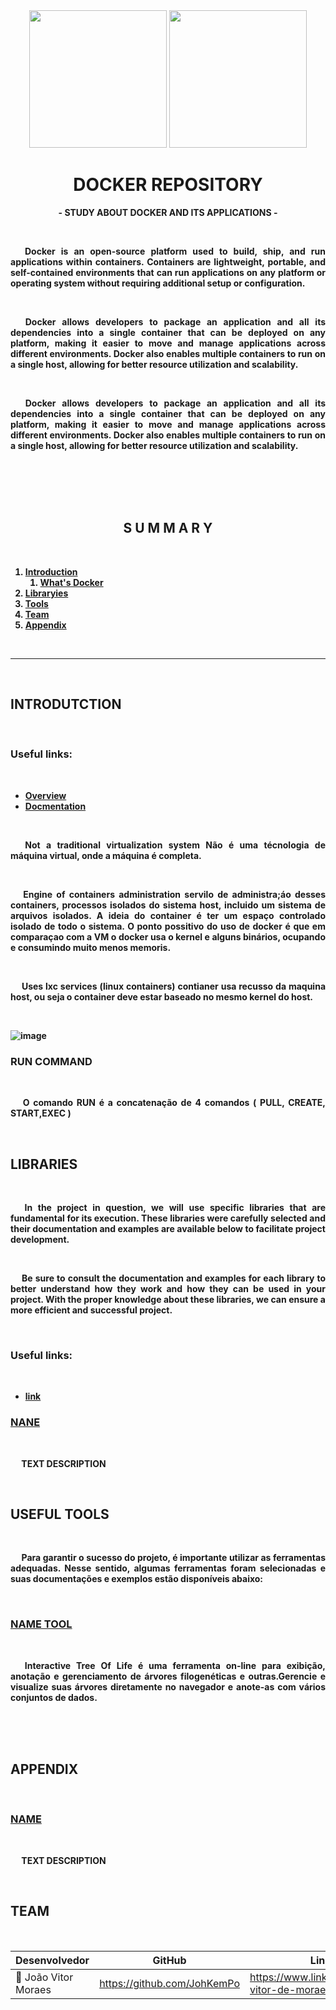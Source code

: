 

<div align="center">
    <image src="https://github.com/JohKemPo/AWS_Seagemaker/assets/74382074/dbf289e7-0985-4f46-aef8-8e809ff9e5f9" width="220px"></image>
    <image src="https://github.com/JohKemPo/AWS_Seagemaker/assets/74382074/b43300d9-b5ec-4f41-8b50-1959eeaff47a" width="220px"></image>
</div>




<h1 align="center" id="head"><b>DOCKER REPOSITORY<b></h1>

<p align="center"><b> - STUDY ABOUT DOCKER AND ITS APPLICATIONS -</b></p>
<br>

<p align="justify">&emsp; Docker is an open-source platform used to build, ship, and run applications within containers. Containers are lightweight, portable, and self-contained environments that can run applications on any platform or operating system without requiring additional setup or configuration.</p><br>
<p align="justify">&emsp; Docker allows developers to package an application and all its dependencies into a single container that can be deployed on any platform, making it easier to move and manage applications across different environments. Docker also enables multiple containers to run on a single host, allowing for better resource utilization and scalability.</p><br>
<p align="justify">&emsp; Docker allows developers to package an application and all its dependencies into a single container that can be deployed on any platform, making it easier to move and manage applications across different environments. Docker also enables multiple containers to run on a single host, allowing for better resource utilization and scalability.</p><br>
<br>
<br>
<br>

<h2 align="center"> S U M M A R Y </h2>
<br>

1. [Introduction](#intro)
    1. [What's Docker](#WhatIsDocker)
1. [Libraryies](#libraries)
1. [Tools](#Tools)
1. [Team](#Team)    
1. [Appendix](#Appendix)

<br>

<hr>
<br>

<h2 id="intro"><b>INTRODUTCTION</b></h2><br>

<h3><b>Useful links:</b></h3><br>

- <a href="https://docs.docker.com/get-started/"> Overview </a><br>
- <a href="https://docs.docker.com/reference/"> Docmentation </a><br>

<br>
<!-- <h3 id="WhatIsDocker"><b>WHAT IS DOCKER?</b></h3><br> -->

<p align="justify">&emsp;  <b>Not a traditional virtualization system</b> Não é uma técnologia de máquina virtual, onde a máquina é completa.</p><br>

<p align="justify">&emsp;  <b>Engine of containers administration </b> servilo de administra;áo desses containers, processos isolados do sistema host, incluido um sistema de arquivos isolados. A ideia do container é ter um espaço controlado isolado de todo o sistema. O ponto possitivo do uso de docker é que em comparaçao com a VM o docker usa o kernel e alguns binários, ocupando e consumindo muito menos memoris.</p><br>

<p align="justify">&emsp; <b>Uses lxc services (linux containers)</b> contianer usa recusso da maquina host, ou seja o container deve estar baseado no mesmo kernel do host. </p><br>

![image](https://user-images.githubusercontent.com/74382074/226244014-abf71cbf-582d-41ed-bc5b-9b9cea5a3690.png)

<h3><b>RUN COMMAND</b></h3><br>

<p align="justify">&emsp; O comando RUN é  a concatenação de 4 comandos ( PULL, CREATE, START,EXEC ) </p><br>

<h2 id="libraries"><b>LIBRARIES<b></h2><br>

<p align="justify">&emsp; In the project in question, we will use specific libraries that are fundamental for its execution. These libraries were carefully selected and their documentation and examples are available below to facilitate project development.</p><br>

<p align="justify">&emsp; Be sure to consult the documentation and examples for each library to better understand how they work and how they can be used in your project. With the proper knowledge about these libraries, we can ensure a more efficient and successful project.</p><br>

<h3><b>Useful links:</b></h3><br>

- <a href="">link</a><br>

<h3 id="NAME"><a href="">NANE</a></h3><br>

<p align="justify">&emsp; TEXT DESCRIPTION</p><br>





<!--------------------------------------------------------------------------->

<h2 id="Tools"><b>USEFUL TOOLS</b></h2><br>

<p align="justify">&emsp; Para garantir o sucesso do projeto, é importante utilizar as ferramentas adequadas. Nesse sentido, algumas ferramentas foram selecionadas e suas documentações e exemplos estão disponíveis abaixo:</p><br>

<h3 id=""><a href="">NAME TOOL</a></h3><br>

<p align="justify">&emsp; Interactive Tree Of Life é uma ferramenta on-line para exibição, anotação e gerenciamento de árvores filogenéticas e outras.Gerencie e visualize suas árvores diretamente no navegador e anote-as com vários conjuntos de dados.</p><br>


<br>
<br>

<!--------------------------------------------------------------------------->

<h2 id="Appendix"><b>APPENDIX</b></h2><br>

<h3><a href="e">NAME</a></h3><br>


<p align="justify">&emsp; TEXT DESCRIPTION</p><br>



<!--------------------------------------------------------------------------->

<h2 id="Team"><b>TEAM</b></h2><br>

<div align="center">

|     Desenvolvedor              |           GitHub             |       LinkedIn     |
|--------------------------------|------------------------------|--------------------|
|👤 João Vitor Moraes            |https://github.com/JohKemPo   |https://www.linkedin.com/in/joao-vitor-de-moraes/|
</div>
<br>


